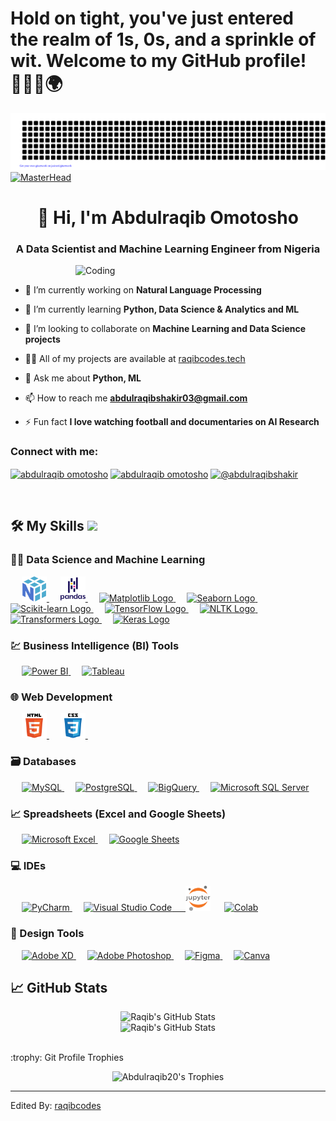 # Hold on tight, you've just entered the realm of 1s, 0s, and a sprinkle of wit. Welcome to my GitHub profile!<span style="animation: slideIn 1s ease infinite; display: inline-block;">👨‍💻🚀🌍</span>

![gitartwork](gitartwork.svg)
[![MasterHead](https://firebasestorage.googleapis.com/v0/b/flexi-coding.appspot.com/o/dempgi7-520f8d5f-63d4-4453-8822-dbc149ae27f8.gif?alt=media&token=91c0c7b2-93c3-4029-b011-1a8703c5730d)](https://rishavchanda.io)
<h1 align="center">🤟 Hi, I'm Abdulraqib Omotosho </h1>
<h3 align="center">A Data Scientist and Machine Learning Engineer from Nigeria</h3>
<img align="right" alt="Coding" width="400" src="https://cdn.dribbble.com/users/1019864/screenshots/3079099/codeloop.gif">

<p align="left"> <img src="https://komarev.com/ghpvc/?username=abdulraqib20&label=Profile%20views&color=0e75b6&style=flat" alt=""/></p>

- 🔭 I’m currently working on **Natural Language Processing**

- 🌱 I’m currently learning **Python, Data Science & Analytics and ML**

- 👯 I’m looking to collaborate on **Machine Learning and Data Science projects**

- 👨‍💻 All of my projects are available at [raqibcodes.tech](raqibcodes.tech)

- 💬 Ask me about **Python, ML**

- 📫 How to reach me **abdulraqibshakir03@gmail.com**

- ⚡ Fun fact **I love watching football and documentaries on AI Research**

<h3 align="left">Connect with me:</h3>
<p align="left">
<a href="https://linkedin.com/in/abdulraqib omotosho" target="blank"><img align="center" src="https://raw.githubusercontent.com/rahuldkjain/github-profile-readme-generator/master/src/images/icons/Social/linked-in-alt.svg" alt="abdulraqib omotosho" height="30" width="40" /></a>
<a href="https://kaggle.com/abdulraqib omotosho" target="blank"><img align="center" src="https://raw.githubusercontent.com/rahuldkjain/github-profile-readme-generator/master/src/images/icons/Social/kaggle.svg" alt="abdulraqib omotosho" height="30" width="40" /></a>
<a href="https://medium.com/@abdulraqibshakir03" target="blank"><img align="center" src="https://raw.githubusercontent.com/rahuldkjain/github-profile-readme-generator/master/src/images/icons/Social/medium.svg" alt="@abdulraqibshakir" height="30" width="40" /></a>
</p> <br>

## 🛠️ My Skills <img src="https://media.giphy.com/media/iY8CRBdQXODJSCERIr/giphy.gif" width="30px">&nbsp; 

### 👩‍💻 Data Science and Machine Learning 
<p align="left"> 
  &emsp; 
  <a href="https://numpy.org/" target="_blank"> 
   <img alt="Numpy" src="https://raw.githubusercontent.com/devicons/devicon/master/icons/numpy/numpy-original.svg" width="40" height="40">
  </a>   
  &emsp;
  <a href="https://pandas.pydata.org/" target="_blank">
    <img alt="Pandas" src="https://raw.githubusercontent.com/devicons/devicon/master/icons/pandas/pandas-original-wordmark.svg" width="40" height="40">
  </a> 
  &emsp; 
  <a href="https://matplotlib.org/" target="_blank"> 
   <img alt="Matplotlib Logo" src="https://matplotlib.org/_static/logo2_compressed.svg" width="40" height="40">
  </a>  
  &emsp; 
  <a href="https://seaborn.pydata.org/" target="_blank"> 
   <img alt="Seaborn Logo" src="https://seaborn.pydata.org/_static/logo-wide-lightbg.svg" width="40" height="40">
  </a>
  &emsp; 
  <a href="https://scikit-learn.org/" target="_blank"> 
   <img alt="Scikit-learn Logo" src="https://scikit-learn.org/stable/_static/scikit-learn-logo-small.png" width="40" height="40">
  </a>
  &emsp;
  <a href="https://www.tensorflow.org/" target="_blank"> 
   <img alt="TensorFlow Logo" src="https://www.tensorflow.org/images/tf_logo_social.png" width="40" height="40">
  </a>
  &emsp;
  <a href="https://www.nltk.org/" target="_blank"> 
   <img alt="NLTK Logo" src="https://www.nltk.org/images/nltk.png" width="40" height="40">
  </a>
  &emsp;
  <a href="https://huggingface.co/transformers/" target="_blank"> 
   <img alt="Transformers Logo" src="https://huggingface.co/front/assets/huggingface_logo.svg" width="40" height="40">
  </a>
  &emsp;
  <a href="https://keras.io/" target="_blank"> 
   <img alt="Keras Logo" src="https://upload.wikimedia.org/wikipedia/commons/thumb/a/ae/Keras_logo.svg/1200px-Keras_logo.svg.png" width="40" height="40">
  </a>
</p>

### 💹 Business Intelligence (BI) Tools
<p align="left">
  &emsp;
  <a href="https://powerbi.microsoft.com/" target="_blank" rel="noreferrer">
    <img src="https://www.vectorlogo.zone/logos/microsoft_powerbi/microsoft_powerbi-icon.svg" alt="Power BI" width="40" height="40"/>
  </a>
  &emsp;
  <a href="https://www.tableau.com/" target="_blank" rel="noreferrer">
    <img src="https://www.vectorlogo.zone/logos/tableau/tableau-icon.svg" alt="Tableau" width="40" height="40"/>
  </a>
</p>

### 🌐 Web Development
<p align="left">
  &emsp;
  <a href="https://developer.mozilla.org/en-US/docs/Web/HTML" target="_blank">
    <img alt="HTML5" src="https://raw.githubusercontent.com/devicons/devicon/master/icons/html5/html5-original-wordmark.svg" width="40" height="40">
  </a>
  &emsp;
  <a href="https://developer.mozilla.org/en-US/docs/Web/CSS" target="_blank">
    <img alt="CSS3" src="https://raw.githubusercontent.com/devicons/devicon/master/icons/css3/css3-original-wordmark.svg" width="40" height="40">
  </a>
  &emsp;
</p>

### 🗃️ Databases
<p align="left">
  &emsp;
  <a href="https://www.mysql.com/" target="_blank" rel="noreferrer">
    <img src="https://www.vectorlogo.zone/logos/mysql/mysql-official.svg" alt="MySQL" width="40" height="40"/>
  </a>
  &emsp;
  <a href="https://www.postgresql.org/" target="_blank" rel="noreferrer">
    <img src="https://www.vectorlogo.zone/logos/postgresql/postgresql-icon.svg" alt="PostgreSQL" width="40" height="40"/>
  </a>
  &emsp;
  <a href="https://cloud.google.com/bigquery/" target="_blank" rel="noreferrer">
    <img src="https://www.vectorlogo.zone/logos/google_cloud/google_cloud-icon.svg" alt="BigQuery" width="40" height="40"/>
  </a>
  &emsp;
  <a href="https://www.microsoft.com/en-us/sql-server" target="_blank" rel="noreferrer">
    <img src="https://www.vectorlogo.zone/logos/microsoft_sql_server/microsoft_sql_server-icon.svg" alt="Microsoft SQL Server" width="40" height="40"/>
  </a>
</p>

### 📈 Spreadsheets (Excel and Google Sheets)
<p align="left">
  &emsp;
<a href="https://www.microsoft.com/en-us/microsoft-365/excel" target="_blank" rel="noreferrer">
  <img src="https://www.google.com/images/icons/product/excel-2020-72dp.png" alt="Microsoft Excel" width="40" height="40"/>
</a>
  &emsp;
  <a href="https://www.google.com/sheets/about/" target="_blank" rel="noreferrer">
  <img src="https://www.google.com/images/icons/product/sheets-2020-72dp.png" alt="Google Sheets" width="20" height="20"/>
</a>
</p>

### 💻 IDEs
<p align="left">
  &emsp;
  <a href="https://www.jetbrains.com/pycharm/" target="_blank" rel="noreferrer">
    <img src="https://upload.wikimedia.org/wikipedia/commons/thumb/1/1d/PyCharm_Icon.svg/1200px-PyCharm_Icon.svg.png" alt="PyCharm" width="40" height="40"/>
  </a>
  &emsp;
  <a href="https://code.visualstudio.com/" target="_blank" rel="noreferrer">
    <img src="https://upload.wikimedia.org/wikipedia/commons/thumb/9/9a/Visual_Studio_Code_1.35_icon.svg/2048px-Visual_Studio_Code_1.35_icon.svg.png" alt="Visual Studio Code" width="40" height="40"/>
   &emsp;
    <a href="#"><img src="https://raw.githubusercontent.com/devicons/devicon/master/icons/jupyter/jupyter-original-wordmark.svg" width="40" height="40" alt="Jupyter"></a>
	&emsp;	
    <a href="#"><img alt="Colab" src="https://img.shields.io/badge/Colab-00b56a.svg?logo=google-colab&logoColor=white"></a>
  </a>
</p>

### 🎨 Design Tools
<p align="left">
  &emsp;
  <a href="https://www.adobe.com/products/xd.html" target="_blank" rel="noreferrer">
    <img src="https://cdn.worldvectorlogo.com/logos/adobe-xd.svg" alt="Adobe XD" width="40" height="40"/>
  </a>
  &emsp;
  <a href="https://www.adobe.com/products/photoshop.html" target="_blank" rel="noreferrer">
    <img src="https://cdn.worldvectorlogo.com/logos/photoshop-cc.svg" alt="Adobe Photoshop" width="40" height="40"/>
  </a>
  &emsp;
  <a href="https://www.figma.com/" target="_blank" rel="noreferrer">
    <img src="https://www.vectorlogo.zone/logos/figma/figma-icon.svg" alt="Figma" width="40" height="40"/>
  </a>
  &emsp;
  <a href="https://www.canva.com/" target="_blank" rel="noreferrer">
    <img src="https://www.vectorlogo.zone/logos/canva/canva-icon.svg" alt="Canva" width="40" height="40"/>
  </a>
</p>

## 📈 GitHub Stats
<p align="center">
  <img alt="Raqib's GitHub Stats" src="https://github-readme-stats.vercel.app/api?username=Abdulraqib20&show_icons=true&count_private=true&theme=algolia&hide=contribs" />
  <br/>
  <img alt="Raqib's GitHub Stats" src="https://github-readme-streak-stats.herokuapp.com/?user=Abdulraqib20&theme=algolia" />
</p>
<br/>
:trophy: Git Profile Trophies

<p align="center">
  <img src="https://github-profile-trophy.vercel.app/?username=Abdulraqib20&theme=algolia" alt="Abdulraqib20's Trophies" />
</p>

-----
Edited By: [raqibcodes](https://github.com/Abdulraqib20)
